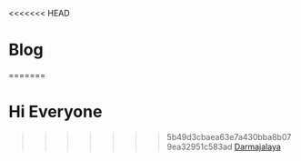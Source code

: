 <<<<<<< HEAD
# Blog
=======
# Hi Everyone

>>>>>>> 5b49d3cbaea63e7a430bba8b079ea32951c583ad
[Darmajalaya](https://darmajalaya.github.io/)
